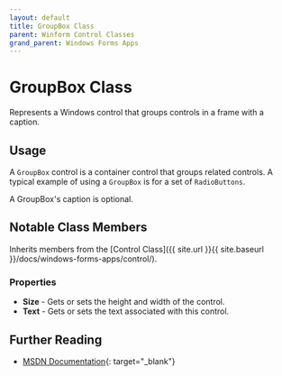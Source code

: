 ```yaml
---
layout: default
title: GroupBox Class
parent: Winform Control Classes
grand_parent: Windows Forms Apps
---
```


# GroupBox Class

Represents a Windows control that groups controls in a frame with a caption.

## Usage

A `GroupBox` control is a container control that groups related controls. A typical example of using a `GroupBox` is for a set of `RadioButtons`.

A GroupBox's caption is optional.

## Notable Class Members

Inherits members from the [Control Class]({{ site.url }}{{ site.baseurl }}/docs/windows-forms-apps/control/).

### Properties

* **Size** - Gets or sets the height and width of the control.
* **Text** - Gets or sets the text associated with this control.

## Further Reading

* [MSDN Documentation](https://docs.microsoft.com/en-us/dotnet/api/system.windows.forms.groupbox){: target="_blank"}
